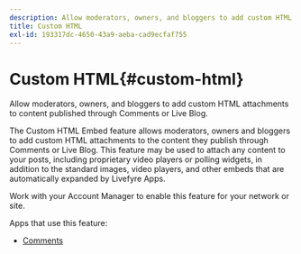 ```yaml
---
description: Allow moderators, owners, and bloggers to add custom HTML attachments to content published through Comments or Live Blog.
title: Custom HTML
exl-id: 193317dc-4650-43a9-aeba-cad9ecfaf755
---
```

# Custom HTML{#custom-html}

Allow moderators, owners, and bloggers to add custom HTML attachments to content published through Comments or Live Blog.

The Custom HTML Embed feature allows moderators, owners and bloggers to add custom HTML attachments to the content they publish through Comments or Live Blog. This feature may be used to attach any content to your posts, including proprietary video players or polling widgets, in addition to the standard images, video players, and other embeds that are automatically expanded by Livefyre Apps.

Work with your Account Manager to enable this feature for your network or site.

Apps that use this feature:

* [Comments](/help/using/c-about-apps/c-comments/c-comments.md)
